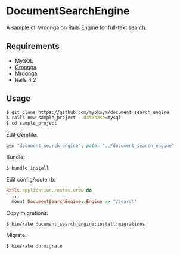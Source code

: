 # DocumentSearchEngine

A sample of Mroonga on Rails Engine for full-text search.

## Requirements

* MySQL
* [Groonga](http://groonga.org/)
* [Mroonga](http://mroonga.org/)
* Rails 4.2

## Usage

```sh
$ git clone https://github.com/myokoym/document_search_engine
$ rails new sample_project --database=mysql
$ cd sample_project
```

Edit Gemfile:

```ruby
gem "document_search_engine", path: "../document_search_engine"
```

Bundle:

```sh
$ bundle install
```

Edit config/route.rb:

```ruby
Rails.application.routes.draw do
  ...
  mount DocumentSearchEngine::Engine => "/search"
```

Copy migrations:

```sh
$ bin/rake document_search_engine:install:migrations
```

Migrate:

```sh
$ bin/rake db:migrate
```
